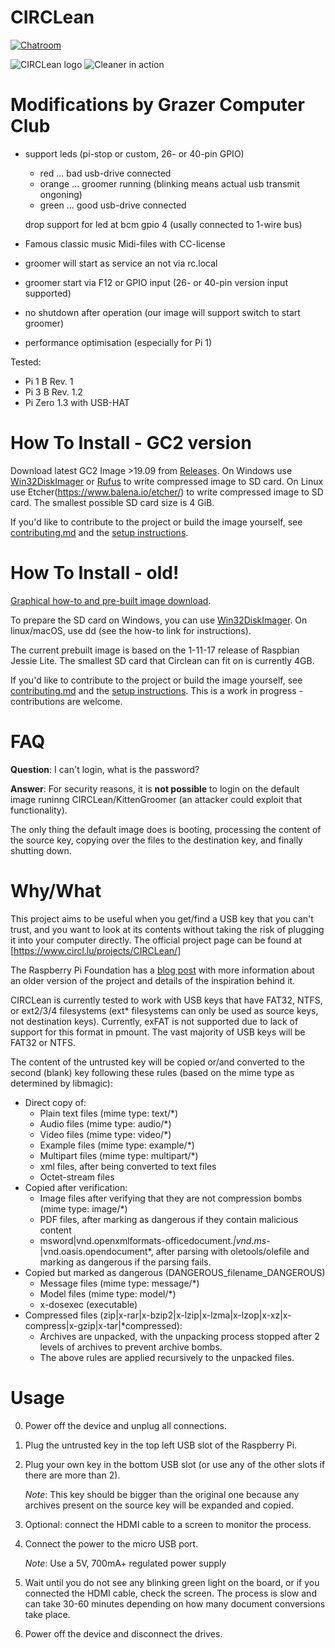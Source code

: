 CIRCLean
========

[![Chatroom](https://badges.gitter.im/CIRCLean/Lobby.svg)](https://gitter.im/CIRCLean/Lobby)

![CIRCLean logo](https://www.circl.lu/assets/images/logos/circlean.png)
![Cleaner in action](http://www.circl.lu/assets/images/CIRCLean/CIRCLean.png)

Modifications by Grazer Computer Club
===============================
 * support leds (pi-stop or custom, 26- or 40-pin GPIO) 
   - red ... bad usb-drive connected
   - orange ... groomer running (blinking means actual usb transmit ongoning)
   - green ... good usb-drive connected
   
   drop support for led at bcm gpio 4 (usally connected to 1-wire bus) 
   
 * Famous classic music Midi-files with CC-license 
 * groomer will start as service an not via rc.local
 * groomer start via F12 or GPIO input (26- or 40-pin version input supported)
 * no shutdown after operation (our image will support switch to start groomer)
 * performance optimisation (especially for Pi 1)
 
 Tested:
   * Pi 1 B Rev. 1
   * Pi 3 B Rev. 1.2
   * Pi Zero 1.3 with USB-HAT 

How To Install - GC2 version
============================

Download latest GC2 Image >19.09 from [Releases](https://github.com/GrazerComputerClub/Circlean/releases). 
On  Windows use [Win32DiskImager](http://sourceforge.net/projects/win32diskimager/) or [Rufus](https://rufus.ie/) to write compressed image to SD card. On Linux use Etcher(https://www.balena.io/etcher/) to write compressed image to SD card.
The smallest possible SD card size is 4 GiB.

If you'd like to contribute to the project or build the image yourself, see
[contributing.md](CONTRIBUTING.md) and the [setup instructions](doc/setup_with_proot.md).


How To Install - old!
====================

[Graphical how-to and pre-built image download](http://circl.lu/projects/CIRCLean/).

To prepare the SD card on Windows, you can use [Win32DiskImager](http://sourceforge.net/projects/win32diskimager/). On linux/macOS, use dd (see the how-to link for
instructions).

The current prebuilt image is based on the 1-11-17 release of Raspbian Jessie Lite.
The smallest SD card that Circlean can fit on is currently 4GB.

If you'd like to contribute to the project or build the image yourself, see
[contributing.md](CONTRIBUTING.md) and the [setup instructions](doc/setup_with_proot.md).
This is a work in progress - contributions are welcome.

FAQ
===

**Question**: I can't login, what is the password? 

**Answer**: For security reasons, it is **not possible** to login on the default image runinng CIRCLean/KittenGroomer (an attacker could exploit that functionality). 

The only thing the default image does is booting, processing the content of the source key, copying over the files to the destination key, and finally shutting down.



Why/What
========

This project aims to be useful when you get/find a USB key that you can't trust,
and you want to look at its contents without taking the risk of plugging it into
your computer directly. The official project page can be found at [https://www.circl.lu/projects/CIRCLean/]

The Raspberry Pi Foundation has a [blog post](https://www.raspberrypi.org/blog/kittengroomercirclean-data-security-for-journalists-and-activists/) with more information
about an older version of the project and details of the inspiration behind it.

CIRCLean is currently tested to work with USB keys that have FAT32, NTFS, or
ext2/3/4 filesystems (ext* filesystems can only be used as source keys, not destination
keys). Currently, exFAT is not supported due to lack of support for this format in pmount.
The vast majority of USB keys will be FAT32 or NTFS.

The content of the untrusted key will be copied or/and converted to the second
(blank) key following these rules (based on the mime type as determined by libmagic):
- Direct copy of:
  - Plain text files (mime type: text/*)
  - Audio files (mime type: audio/*)
  - Video files (mime type: video/*)
  - Example files (mime type: example/*)
  - Multipart files (mime type: multipart/*)
  - xml files, after being converted to text files
  - Octet-stream files
- Copied after verification:
  - Image files after verifying that they are not compression bombs (mime type: image/*)
  - PDF files, after marking as dangerous if they contain malicious content
  - msword|vnd.openxmlformats-officedocument.*|vnd.ms-*|vnd.oasis.opendocument*, after
    parsing with oletools/olefile and marking as dangerous if the parsing fails.
- Copied but marked as dangerous (DANGEROUS_filename_DANGEROUS)
  - Message files (mime type: message/*)
  - Model files (mime type: model/*)
  - x-dosexec (executable)
- Compressed files (zip|x-rar|x-bzip2|x-lzip|x-lzma|x-lzop|x-xz|x-compress|x-gzip|x-tar|*compressed):
  - Archives are unpacked, with the unpacking process stopped after 2 levels of archives
    to prevent archive bombs.
  - The above rules are applied recursively to the unpacked files.

Usage
=====

0. Power off the device and unplug all connections.
1. Plug the untrusted key in the top left USB slot of the Raspberry Pi.
2. Plug your own key in the bottom USB slot (or use any of the other slots if
there are more than 2).

    *Note*: This key should be bigger than the original one because any archives
          present on the source key will be expanded and copied.

3. Optional: connect the HDMI cable to a screen to monitor the process.
4. Connect the power to the micro USB port.

    *Note*: Use a 5V, 700mA+ regulated power supply

5. Wait until you do not see any blinking green light on the board, or if you
   connected the HDMI cable, check the screen. The process is slow and can take
   30-60 minutes depending on how many document conversions take place.
6. Power off the device and disconnect the drives.
